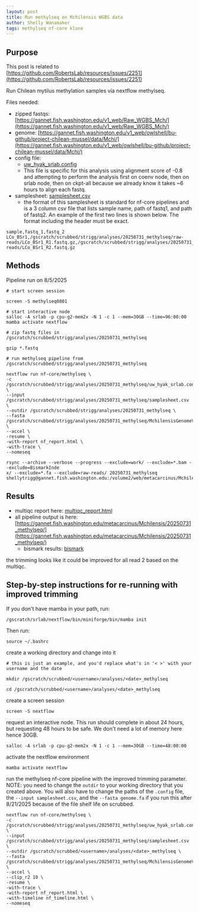 ```yaml
---
layout: post
title: Run methylseq on Mchilensis WGBS data
author: Shelly Wanamaker
tags: methylseq nf-core klone
---
```


## Purpose
This post is related to [https://github.com/RobertsLab/resources/issues/2251](https://github.com/RobertsLab/resources/issues/2251)

Run Chilean mytilus methylation samples via nextflow methylseq.

Files needed:

- zipped fastqs: [https://gannet.fish.washington.edu/v1_web/Raw_WGBS_Mch/](https://gannet.fish.washington.edu/v1_web/Raw_WGBS_Mch/)
- genome: [https://gannet.fish.washington.edu/v1_web/owlshell/bu-github/project-chilean-mussel/data/Mchi/](https://gannet.fish.washington.edu/v1_web/owlshell/bu-github/project-chilean-mussel/data/Mchi/)
- config file: 
	- [uw\_hyak_srlab.config](https://gannet.fish.washington.edu/metacarcinus/Mchilensis/20250731_methylseq/uw_hyak_srlab.config)
	- This file is specific for this analysis using alignment score of -0.8 and attempting to perform the analysis first on coenv node, then on srlab node, then on ckpt-all because we already know it takes ~6 hours to align each fastq. 
- samplesheet: [samplesheet.csv](https://gannet.fish.washington.edu/metacarcinus/Mchilensis/20250731_methylseq/samplesheet.csv)
	- the format of this samplesheet is standard for nf-core pipelines and is a 3 column csv file that lists sample name, path of fastq1, and path of fastq2. An example of the first two lines is shown below. The format including the header must be exact. 

```
sample,fastq_1,fastq_2
LCo_BSr1,/gscratch/scrubbed/strigg/analyses/20250731_methylseq/raw-reads/LCo_BSr1_R1.fastq.gz,/gscratch/scrubbed/strigg/analyses/20250731_methylseq/raw-reads/LCo_BSr1_R2.fastq.gz

```

## Methods

Pipeline run on 8/5/2025

```
# start screen session

screen -S methylseq0801

# start interactive node
salloc -A srlab -p cpu-g2-mem2x -N 1 -c 1 --mem=30GB --time=96:00:00
mamba activate nextflow

# zip fastq files in /gscratch/scrubbed/strigg/analyses/20250731_methylseq

gzip *.fastq

# run methylseq pipeline from /gscratch/scrubbed/strigg/analyses/20250731_methylseq

nextflow run nf-core/methylseq \
-c /gscratch/scrubbed/strigg/analyses/20250731_methylseq/uw_hyak_srlab.config \
--input /gscratch/scrubbed/strigg/analyses/20250731_methylseq/samplesheet.csv \
--outdir /gscratch/scrubbed/strigg/analyses/20250731_methylseq \
--fasta /gscratch/scrubbed/strigg/analyses/20250731_methylseq/MchilensisGenomeV1.fa \
--accel \
-resume \
-with-report nf_report.html \
-with-trace \
--nomeseq 

rsync --archive --verbose --progress --exclude=work/ --exclude=*.bam --exclude=BismarkInde
x/ --exclude=*.fa --exclude=raw-reads/ 20250731_methylseq shellytrigg@gannet.fish.washington.edu:/volume2/web/metacarcinus/Mchilensis

```

## Results
-  multiqc report here: [multiqc_report.html](https://gannet.fish.washington.edu/metacarcinus/Mchilensis/20250731_methylseq/multiqc/bismark/multiqc_report.html)
- all pipeline output is here: [https://gannet.fish.washington.edu/metacarcinus/Mchilensis/20250731_methylseq/](https://gannet.fish.washington.edu/metacarcinus/Mchilensis/20250731_methylseq/)
	- bismark results: [bismark](https://gannet.fish.washington.edu/metacarcinus/Mchilensis/20250731_methylseq/bismark)

the trimming looks like it could be improved for all read 2 based on the multiqc.	

## Step-by-step instructions for re-running with improved trimming


If you don't have mamba in your path, run: 

```
/gscratch/srlab/nextflow/bin/miniforge/bin/mamba init
```

Then run:

``` 
source ~/.bashrc
```

create a working directory and change into it

```
# this is just an example, and you'd replace what's in '< >' with your username and the date

mkdir /gscratch/scrubbed/<username>/analyses/<date>_methylseq

cd /gscratch/scrubbed/<username>/analyses/<date>_methylseq
```

create a screen session

```
screen -S nextflow
```

request an interactive node. This run should complete in about 24 hours, but requesting 48 hours to be safe. We don't need a lot of memory here hence 30GB.

```
salloc -A srlab -p cpu-g2-mem2x -N 1 -c 1 --mem=30GB --time=48:00:00
```

activate the nextflow environment 

```
mamba activate nextflow
```

run the methylseq nf-core pipeline with the improved trimming parameter. NOTE: you need to change the `outdir` to your working directory that you created above. You will also have to change the paths of the `.config` file, the `--input samplesheet.csv`, and the `--fasta genome.fa` if you run this after 8/21/2025 because of the file shelf life on scrubbed. 

```
nextflow run nf-core/methylseq \
-c /gscratch/scrubbed/strigg/analyses/20250731_methylseq/uw_hyak_srlab.config \
--input /gscratch/scrubbed/strigg/analyses/20250731_methylseq/samplesheet.csv \
--outdir /gscratch/scrubbed/<username>/analyses/<date>_methylseq \
--fasta /gscratch/scrubbed/strigg/analyses/20250731_methylseq/MchilensisGenomeV1.fa \
--accel \
--clip_r2 10 \
-resume \
-with-trace \
-with-report nf_report.html \
-with-timeline nf_timeline.html \
--nomeseq 
```

